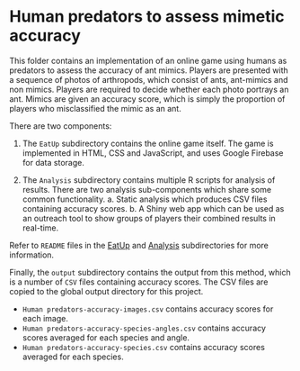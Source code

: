 # Human predators to assess mimetic accuracy


This folder contains an implementation of an online game using humans
as predators to assess the accuracy of ant mimics. Players are
presented with a sequence of photos of arthropods, which consist of
ants, ant-mimics and non mimics. Players are required to decide
whether each photo portrays an ant. Mimics are given an accuracy
score, which is simply the proportion of players who misclassified the
mimic as an ant.

There are two components:

1. The `EatUp` subdirectory contains the online game itself. The game is implemented in HTML, CSS and
JavaScript, and uses Google Firebase for data storage.

2. The `Analysis` subdirectory contains multiple R scripts for analysis of results. There are two analysis sub-components which share some common functionality.
   a. Static analysis which produces CSV files containing accuracy scores.
   b. A Shiny web app which can be used as an outreach tool to show groups of players their combined results in real-time. 

Refer to `README` files in the [EatUp](EatUp/README.html) and [Analysis](Analysis/README.html) subdirectories for more information.

Finally, the `output` subdirectory contains the output from this
method, which is a number of `CSV` files containing accuracy
scores. The CSV files are copied to the global output directory for
this project.

 * `Human predators-accuracy-images.csv` contains accuracy scores for each image.
 * `Human predators-accuracy-species-angles.csv` contains accuracy scores averaged for each species and angle.
 * `Human predators-accuracy-species.csv` contains accuracy scores averaged for each species.

